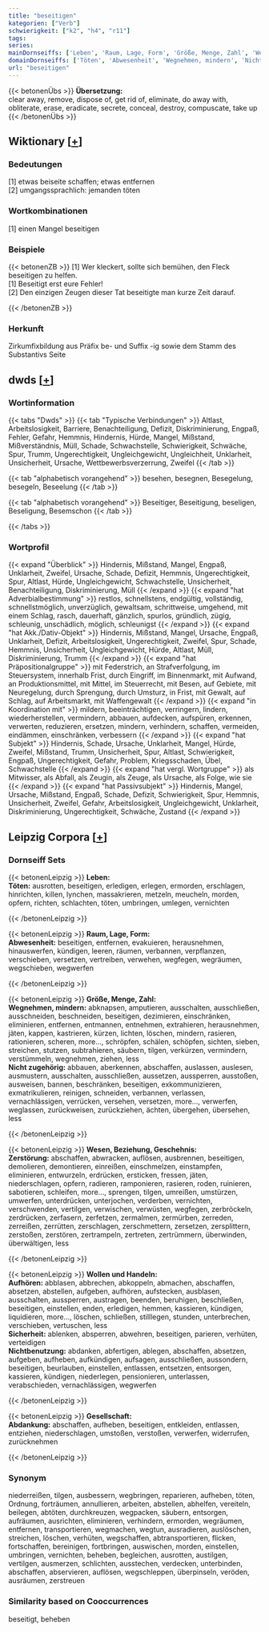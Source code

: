 ```yaml
---
title: "beseitigen"
kategorien: ["Verb"]
schwierigkeit: ["k2", "h4", "r11"]
tags:
series:
mainDornseiffs: ['Leben', 'Raum, Lage, Form', 'Größe, Menge, Zahl', 'Wesen, Beziehung, Geschehnis', 'Wollen und Handeln', 'Gesellschaft']
domainDornseiffs: ['Töten', 'Abwesenheit', 'Wegnehmen, mindern', 'Nicht zugehörig', 'Zerstörung', 'Aufhören', 'Sicherheit', 'Nichtbenutzung', 'Abdankung']
url: "beseitigen"
---
```


{{< betonenÜbs >}}
**Übersetzung:**  
clear away, remove, dispose of, get rid of, eliminate, do away with, obliterate, erase, eradicate, secrete, conceal, destroy, compuscate, take up  
{{< /betonenÜbs >}}

## Wiktionary [[+](https://de.wiktionary.org/wiki/beseitigen)]

### Bedeutungen
[1] etwas beiseite schaffen; etwas entfernen  
[2] umgangssprachlich: jemanden töten  

### Wortkombinationen
[1] einen Mangel beseitigen  

### Beispiele
{{< betonenZB >}}
[1] Wer kleckert, sollte sich bemühen, den Fleck beseitigen zu helfen.  
[1] Beseitigt erst eure Fehler!  
[2] Den einzigen Zeugen dieser Tat beseitigte man kurze Zeit darauf.  

{{< /betonenZB >}}
### Herkunft
Zirkumfixbildung aus Präfix be- und Suffix -ig sowie dem Stamm des Substantivs Seite  



## dwds [[+](https://www.dwds.de/wb/beseitigen)]

### Wortinformation
{{< tabs "Dwds" >}}
{{< tab "Typische Verbindungen" >}}
Altlast, Arbeitslosigkeit, Barriere, Benachteiligung, Defizit, Diskriminierung, Engpaß, Fehler, Gefahr, Hemmnis, Hindernis, Hürde, Mangel, Mißstand, Mißverständnis, Müll, Schade, Schwachstelle, Schwierigkeit, Schwäche, Spur, Trumm, Ungerechtigkeit, Ungleichgewicht, Ungleichheit, Unklarheit, Unsicherheit, Ursache, Wettbewerbsverzerrung, Zweifel
{{< /tab >}}

{{< tab "alphabetisch vorangehend" >}}
besehen, besegnen, Besegelung, besegeln, Beseelung
{{< /tab >}}

{{< tab "alphabetisch vorangehend" >}}
Beseitiger, Beseitigung, beseligen, Beseligung, Besemschon
{{< /tab >}}

{{< /tabs >}}

### Wortprofil
{{< expand "Überblick" >}} Hindernis, Mißstand, Mangel, Engpaß, Unklarheit, Zweifel, Ursache, Schade, Defizit, Hemmnis, Ungerechtigkeit, Spur, Altlast, Hürde, Ungleichgewicht, Schwachstelle, Unsicherheit, Benachteiligung, Diskriminierung, Müll {{< /expand >}}
{{< expand "hat Adverbialbestimmung" >}} restlos, schnellstens, endgültig, vollständig, schnellstmöglich, unverzüglich, gewaltsam, schrittweise, umgehend, mit einem Schlag, rasch, dauerhaft, gänzlich, spurlos, gründlich, zügig, schleunig, unschädlich, möglich, schleunigst {{< /expand >}}
{{< expand "hat Akk./Dativ-Objekt" >}} Hindernis, Mißstand, Mangel, Ursache, Engpaß, Unklarheit, Defizit, Arbeitslosigkeit, Ungerechtigkeit, Zweifel, Spur, Schade, Hemmnis, Unsicherheit, Ungleichgewicht, Hürde, Altlast, Müll, Diskriminierung, Trumm {{< /expand >}}
{{< expand "hat Präpositionalgruppe" >}} mit Federstrich, an Strafverfolgung, im Steuersystem, innerhalb Frist, durch Eingriff, im Binnenmarkt, mit Aufwand, an Produktionsmittel, mit Mittel, im Steuerrecht, mit Besen, auf Gebiete, mit Neuregelung, durch Sprengung, durch Umsturz, in Frist, mit Gewalt, auf Schlag, auf Arbeitsmarkt, mit Waffengewalt {{< /expand >}}
{{< expand "in Koordination mit" >}} mildern, beeinträchtigen, verringern, lindern, wiederherstellen, vermindern, abbauen, aufdecken, aufspüren, erkennen, verwerten, reduzieren, ersetzen, mindern, verhindern, schaffen, vermeiden, eindämmen, einschränken, verbessern {{< /expand >}}
{{< expand "hat Subjekt" >}} Hindernis, Schade, Ursache, Unklarheit, Mangel, Hürde, Zweifel, Mißstand, Trumm, Unsicherheit, Spur, Altlast, Schwierigkeit, Engpaß, Ungerechtigkeit, Gefahr, Problem, Kriegsschaden, Übel, Schwachstelle {{< /expand >}}
{{< expand "hat vergl. Wortgruppe" >}} als Mitwisser, als Abfall, als Zeugin, als Zeuge, als Ursache, als Folge, wie sie {{< /expand >}}
{{< expand "hat Passivsubjekt" >}} Hindernis, Mangel, Ursache, Mißstand, Engpaß, Schade, Defizit, Schwierigkeit, Spur, Hemmnis, Unsicherheit, Zweifel, Gefahr, Arbeitslosigkeit, Ungleichgewicht, Unklarheit, Diskriminierung, Ungerechtigkeit, Schwäche, Zustand {{< /expand >}}

## Leipzig Corpora [[+](https://corpora.uni-leipzig.de/en/res?word=beseitigen&corpusId=deu_newscrawl-public_2018)]

### Dornseiff Sets
{{< betonenLeipzig >}}
**Leben:**  
**Töten:** ausrotten, beseitigen, erledigen, erlegen, ermorden, erschlagen, hinrichten, killen, lynchen, massakrieren, metzeln, meucheln, morden, opfern, richten, schlachten, töten, umbringen, umlegen, vernichten  

{{< /betonenLeipzig >}}


{{< betonenLeipzig >}}
**Raum, Lage, Form:**  
**Abwesenheit:** beseitigen, entfernen, evakuieren, herausnehmen, hinauswerfen, kündigen, leeren, räumen, verbannen, verpflanzen, verschieben, versetzen, vertreiben, verwehen, wegfegen, wegräumen, wegschieben, wegwerfen  

{{< /betonenLeipzig >}}


{{< betonenLeipzig >}}
**Größe, Menge, Zahl:**  
**Wegnehmen, mindern:** abknapsen, amputieren, ausschalten, ausschließen, ausschneiden, beschneiden, beseitigen, dezimieren, einschränken, eliminieren, entfernen, entmannen, entnehmen, extrahieren, herausnehmen, jäten, kappen, kastrieren, kürzen, lichten, löschen, mindern, rasieren, rationieren, scheren, more..., schröpfen, schälen, schöpfen, sichten, sieben, streichen, stutzen, subtrahieren, säubern, tilgen, verkürzen, vermindern, verstümmeln, wegnehmen, ziehen, less  
**Nicht zugehörig:** abbauen, aberkennen, abschaffen, auslassen, auslesen, ausmustern, ausschalten, ausschließen, aussetzen, aussperren, ausstoßen, ausweisen, bannen, beschränken, beseitigen, exkommunizieren, exmatrikulieren, reinigen, schneiden, verbannen, verlassen, vernachlässigen, verrücken, versehen, versetzen, more..., verwerfen, weglassen, zurückweisen, zurückziehen, ächten, übergehen, übersehen, less  

{{< /betonenLeipzig >}}


{{< betonenLeipzig >}}
**Wesen, Beziehung, Geschehnis:**  
**Zerstörung:** abschaffen, abwracken, auflösen, ausbrennen, beseitigen, demolieren, demontieren, einreißen, einschmelzen, einstampfen, eliminieren, entwurzeln, erdrücken, ersticken, fressen, jäten, niederschlagen, opfern, radieren, ramponieren, rasieren, roden, ruinieren, sabotieren, schleifen, more..., sprengen, tilgen, umreißen, umstürzen, umwerfen, unterdrücken, unterjochen, verderben, vernichten, verschwenden, vertilgen, verwischen, verwüsten, wegfegen, zerbröckeln, zerdrücken, zerfasern, zerfetzen, zermalmen, zermürben, zerreden, zerreißen, zerrütten, zerschlagen, zerschmettern, zersetzen, zersplittern, zerstoßen, zerstören, zertrampeln, zertreten, zertrümmern, überwinden, überwältigen, less  

{{< /betonenLeipzig >}}


{{< betonenLeipzig >}}
**Wollen und Handeln:**  
**Aufhören:** abblasen, abbrechen, abkoppeln, abmachen, abschaffen, absetzen, abstellen, aufgeben, aufhören, aufstecken, ausblasen, ausschalten, aussperren, austragen, beenden, beruhigen, beschließen, beseitigen, einstellen, enden, erledigen, hemmen, kassieren, kündigen, liquidieren, more..., löschen, schließen, stilllegen, stunden, unterbrechen, verschieben, vertuschen, less  
**Sicherheit:** ablenken, absperren, abwehren, beseitigen, parieren, verhüten, verteidigen  
**Nichtbenutzung:** abdanken, abfertigen, ablegen, abschaffen, absetzen, aufgeben, aufheben, aufkündigen, aufsagen, ausschließen, aussondern, beseitigen, beurlauben, einstellen, entlassen, entsetzen, entsorgen, kassieren, kündigen, niederlegen, pensionieren, unterlassen, verabschieden, vernachlässigen, wegwerfen  

{{< /betonenLeipzig >}}


{{< betonenLeipzig >}}
**Gesellschaft:**  
**Abdankung:** abschaffen, aufheben, beseitigen, entkleiden, entlassen, entziehen, niederschlagen, umstoßen, verstoßen, verwerfen, widerrufen, zurücknehmen  

{{< /betonenLeipzig >}}

### Synonym
niederreißen, tilgen, ausbessern, wegbringen, reparieren, aufheben, töten, Ordnung, forträumen, annullieren, arbeiten, abstellen, abhelfen, vereiteln, beilegen, abtöten, durchkreuzen, wegpacken, säubern, entsorgen, aufräumen, ausrichten, eliminieren, verhindern, ermorden, wegräumen, entfernen, transportieren, wegmachen, wegtun, ausradieren, auslöschen, streichen, löschen, verhüten, wegschaffen, abtransportieren, flicken, fortschaffen, bereinigen, fortbringen, auswischen, morden, einstellen, umbringen, vernichten, beheben, begleichen, ausrotten, austilgen, vertilgen, ausmerzen, schlichten, ausstechen, verdecken, unterbinden, abschaffen, abservieren, auflösen, wegschleppen, überpinseln, veröden, ausräumen, zerstreuen


### Similarity based on Cooccurrences
beseitigt, beheben

